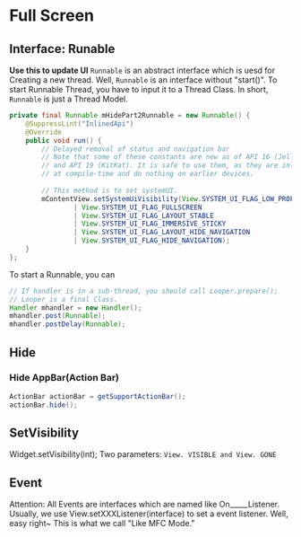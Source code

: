 # Full Screen

## Interface: Runable

**Use this to update UI**
`Runnable` is an abstract interface which is uesd for Creating a new thread.
Well, `Runnable` is an interface without "start()". To start Runnable Thread, you have to input it to a Thread Class. In short, `Runnable` is just a Thread Model.

```java
private final Runnable mHidePart2Runnable = new Runnable() {
    @SuppressLint("InlinedApi")
    @Override
    public void run() {
        // Delayed removal of status and navigation bar
        // Note that some of these constants are new as of API 16 (Jelly Bean)
        // and API 19 (KitKat). It is safe to use them, as they are inlined
        // at compile-time and do nothing on earlier devices.
        
        // This method is to set systemUI.
        mContentView.setSystemUiVisibility(View.SYSTEM_UI_FLAG_LOW_PROFILE
                | View.SYSTEM_UI_FLAG_FULLSCREEN
                | View.SYSTEM_UI_FLAG_LAYOUT_STABLE
                | View.SYSTEM_UI_FLAG_IMMERSIVE_STICKY
                | View.SYSTEM_UI_FLAG_LAYOUT_HIDE_NAVIGATION
                | View.SYSTEM_UI_FLAG_HIDE_NAVIGATION);
    }
};
```

To start a Runnable, you can

```java
// If handler is in a sub-thread, you should call Looper.prepare();
// Looper is a final Class.
Handler mhandler = new Handler();
mhandler.post(Runnable);
mhandler.postDelay(Runnable);
```

## Hide

### Hide AppBar(Action Bar)

```java
ActionBar actionBar = getSupportActionBar();
actionBar.hide();
```

## SetVisibility

Widget.setVisibility(int); 
Two parameters: 
 `View. VISIBLE and View. GONE`

## Event

Attention: All Events are interfaces which are named like On_____Listener.
Usually, we use View.setXXXListener(interface) to set a event listener.
Well, easy right~
This is what we call "Like MFC Mode."